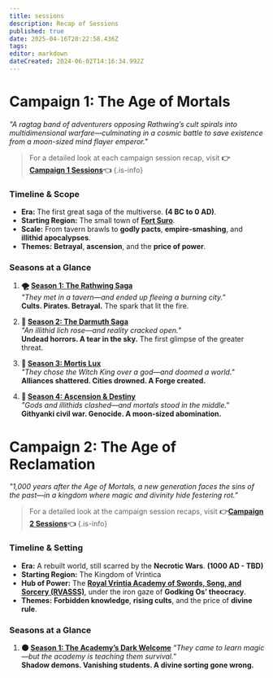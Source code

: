 ```yaml
---
title: sessions
description: Recap of Sessions
published: true
date: 2025-04-16T20:22:58.436Z
tags: 
editor: markdown
dateCreated: 2024-06-02T14:16:34.992Z
---
```


# **Campaign 1: The Age of Mortals** 
*"A ragtag band of adventurers opposing Rathwing’s cult spirals into multidimensional warfare—culminating in a cosmic battle to save existence from a moon-sized mind flayer emperor."*  

> For a detailed look at each campaign session recap, visit **👉[Campaign 1 Sessions](/sessions/campaign_1)👈**
{.is-info}


### **Timeline & Scope**  
- **Era:** The first great saga of the multiverse. **(4 BC to 0 AD)**.
- **Starting Region:** The small town of **[Fort Suro](/locations/Mardun/Fort-Suro)**.
- **Scale:** From tavern brawls to **godly pacts**, **empire-smashing**, and **illithid apocalypses**.  
- **Themes:** **Betrayal**, **ascension**, and the **price of power**.  

### **Seasons at a Glance**  
1. **🌪️ [Season 1: The Rathwing Saga](/Seasons/campaign_1/Season_1)**  
   *"They met in a tavern—and ended up fleeing a burning city."*  
   **Cults. Pirates. Betrayal.** The spark that lit the fire.  

2. **🧠 [Season 2: The Darmuth Saga](/Seasons/campaign_1/Season_2)**  
   *"An illithid lich rose—and reality cracked open."*  
   **Undead horrors. A tear in the sky.** The first glimpse of the greater threat.  

3. **🌌 [Season 3: Mortis Lux](/Seasons/campaign_1/Season_3)**  
   *"They chose the Witch King over a god—and doomed a world."*  
   **Alliances shattered. Cities drowned. A Forge created.**  

4. **👑 [Season 4: Ascension & Destiny](/Seasons/campaign_1/Season_4)**  
   *"Gods and illithids clashed—and mortals stood in the middle."*  
   **Githyanki civil war. Genocide. A moon-sized abomination.**  


# **Campaign 2: The Age of Reclamation**  
*"1,000 years after the Age of Mortals, a new generation faces the sins of the past—in a kingdom where magic and divinity hide festering rot."*  

> For a detailed look at the campaign session recaps, visit **👉[Campaign 2 Sessions](/sessions/campaign_2)👈**
{.is-info}

### **Timeline & Setting**  
- **Era:** A rebuilt world, still scarred by the **Necrotic Wars**. **(1000 AD - TBD)**
- **Starting Region:** The Kingdom of Vrintica
- **Hub of Power:** The **[Royal Vrintia Academy of Swords, Song, and Sorcery (RVASSS)](/organizations/rvasss)**, under the iron gaze of **Godking Os’ theocracy**.  
- **Themes:** **Forbidden knowledge**, **rising cults**, and the price of **divine rule**.  

### **Seasons at a Glance**  

1. **🌑 [Season 1: The Academy’s Dark Welcome](/Seasons/campaign_2/Season_1)** 
  *"They came to learn magic—but the academy is teaching them survival."*  
	 **Shadow demons. Vanishing students. A divine sorting gone wrong.**



